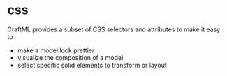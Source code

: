 # css

CraftML provides a subset of CSS selectors and attributes to make it easy to

* make a model look prettier
* visualize the composition of a model
* select specific solid elements to transform or layout
